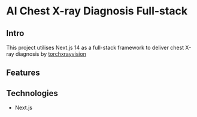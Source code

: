 # AI Chest X-ray Diagnosis Full-stack

## Intro
This project utilises Next.js 14 as a full-stack framework to deliver chest X-ray diagnosis by [torchxrayvision](https://github.com/mlmed/torchxrayvision)

## Features

## Technologies
- Next.js
